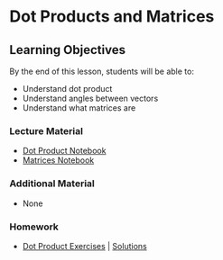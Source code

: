 # Dot Products and Matrices

## Learning Objectives
By the end of this lesson, students will be able to:
- Understand dot product
- Understand angles between vectors
- Understand what matrices are

### Lecture Material
- [Dot Product Notebook](dot_product.ipynb)
- [Matrices Notebook](matrices.ipynb)  

### Additional Material
- None

### Homework
- [Dot Product Exercises](homework/dot_product_exercises.ipynb) | [Solutions](homework/dot_product_exercises%20(solutions).ipynb)  
